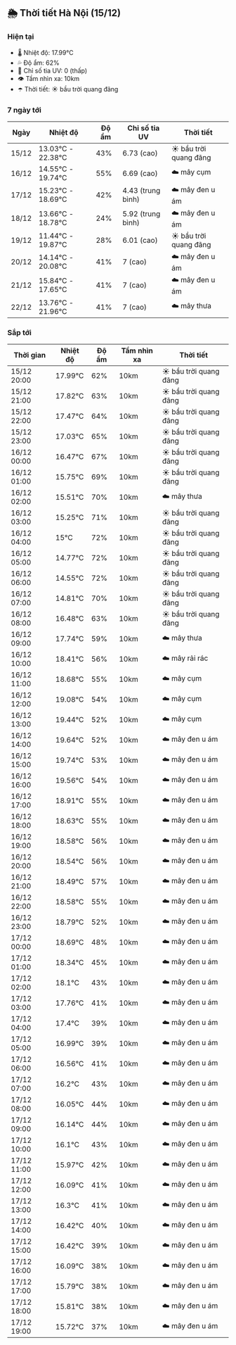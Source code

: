## 🌦️ Thời tiết Hà Nội (15/12)

### Hiện tại

- 🌡️ Nhiệt độ: 17.99℃
- 💦 Độ ẩm: 62%
- 🌟 Chỉ số tia UV: 0 (thấp)
- 👁️ Tầm nhìn xa: 10km
- ☂️ Thời tiết: ☀️ bầu trời quang đãng

### 7 ngày tới

| Ngày | Nhiệt độ | Độ ẩm | Chỉ số tia UV | Thời tiết |
| --- | --- | --- | --- | --- |
| 15/12 | 13.03℃ - 22.38℃ | 43% | 6.73 (cao) | ☀️ bầu trời quang đãng |
| 16/12 | 14.55℃ - 19.74℃ | 55% | 6.69 (cao) | ☁️ mây cụm |
| 17/12 | 15.23℃ - 18.69℃ | 42% | 4.43 (trung bình) | ☁️ mây đen u ám |
| 18/12 | 13.66℃ - 18.78℃ | 24% | 5.92 (trung bình) | ☁️ mây đen u ám |
| 19/12 | 11.44℃ - 19.87℃ | 28% | 6.01 (cao) | ☀️ bầu trời quang đãng |
| 20/12 | 14.14℃ - 20.08℃ | 41% | 7 (cao) | ☁️ mây đen u ám |
| 21/12 | 15.84℃ - 17.65℃ | 41% | 7 (cao) | ☁️ mây đen u ám |
| 22/12 | 13.76℃ - 21.96℃ | 41% | 7 (cao) | ☁️ mây thưa |

### Sắp tới

| Thời gian | Nhiệt độ | Độ ẩm | Tầm nhìn xa | Thời tiết |
| --- | --- | --- | --- | --- |
| 15/12 20:00 | 17.99℃ | 62% | 10km | ☀️ bầu trời quang đãng |
| 15/12 21:00 | 17.82℃ | 63% | 10km | ☀️ bầu trời quang đãng |
| 15/12 22:00 | 17.47℃ | 64% | 10km | ☀️ bầu trời quang đãng |
| 15/12 23:00 | 17.03℃ | 65% | 10km | ☀️ bầu trời quang đãng |
| 16/12 00:00 | 16.47℃ | 67% | 10km | ☀️ bầu trời quang đãng |
| 16/12 01:00 | 15.75℃ | 69% | 10km | ☀️ bầu trời quang đãng |
| 16/12 02:00 | 15.51℃ | 70% | 10km | ☁️ mây thưa |
| 16/12 03:00 | 15.25℃ | 71% | 10km | ☀️ bầu trời quang đãng |
| 16/12 04:00 | 15℃ | 72% | 10km | ☀️ bầu trời quang đãng |
| 16/12 05:00 | 14.77℃ | 72% | 10km | ☀️ bầu trời quang đãng |
| 16/12 06:00 | 14.55℃ | 72% | 10km | ☀️ bầu trời quang đãng |
| 16/12 07:00 | 14.81℃ | 70% | 10km | ☀️ bầu trời quang đãng |
| 16/12 08:00 | 16.48℃ | 63% | 10km | ☀️ bầu trời quang đãng |
| 16/12 09:00 | 17.74℃ | 59% | 10km | ☁️ mây thưa |
| 16/12 10:00 | 18.41℃ | 56% | 10km | ☁️ mây rải rác |
| 16/12 11:00 | 18.68℃ | 55% | 10km | ☁️ mây cụm |
| 16/12 12:00 | 19.08℃ | 54% | 10km | ☁️ mây cụm |
| 16/12 13:00 | 19.44℃ | 52% | 10km | ☁️ mây cụm |
| 16/12 14:00 | 19.64℃ | 52% | 10km | ☁️ mây đen u ám |
| 16/12 15:00 | 19.74℃ | 53% | 10km | ☁️ mây đen u ám |
| 16/12 16:00 | 19.56℃ | 54% | 10km | ☁️ mây đen u ám |
| 16/12 17:00 | 18.91℃ | 55% | 10km | ☁️ mây đen u ám |
| 16/12 18:00 | 18.63℃ | 55% | 10km | ☁️ mây đen u ám |
| 16/12 19:00 | 18.58℃ | 56% | 10km | ☁️ mây đen u ám |
| 16/12 20:00 | 18.54℃ | 56% | 10km | ☁️ mây đen u ám |
| 16/12 21:00 | 18.49℃ | 57% | 10km | ☁️ mây đen u ám |
| 16/12 22:00 | 18.58℃ | 55% | 10km | ☁️ mây đen u ám |
| 16/12 23:00 | 18.79℃ | 52% | 10km | ☁️ mây đen u ám |
| 17/12 00:00 | 18.69℃ | 48% | 10km | ☁️ mây đen u ám |
| 17/12 01:00 | 18.34℃ | 45% | 10km | ☁️ mây đen u ám |
| 17/12 02:00 | 18.1℃ | 43% | 10km | ☁️ mây đen u ám |
| 17/12 03:00 | 17.76℃ | 41% | 10km | ☁️ mây đen u ám |
| 17/12 04:00 | 17.4℃ | 39% | 10km | ☁️ mây đen u ám |
| 17/12 05:00 | 16.99℃ | 39% | 10km | ☁️ mây đen u ám |
| 17/12 06:00 | 16.56℃ | 41% | 10km | ☁️ mây đen u ám |
| 17/12 07:00 | 16.2℃ | 43% | 10km | ☁️ mây đen u ám |
| 17/12 08:00 | 16.05℃ | 44% | 10km | ☁️ mây đen u ám |
| 17/12 09:00 | 16.14℃ | 44% | 10km | ☁️ mây đen u ám |
| 17/12 10:00 | 16.1℃ | 43% | 10km | ☁️ mây đen u ám |
| 17/12 11:00 | 15.97℃ | 42% | 10km | ☁️ mây đen u ám |
| 17/12 12:00 | 16.09℃ | 41% | 10km | ☁️ mây đen u ám |
| 17/12 13:00 | 16.3℃ | 41% | 10km | ☁️ mây đen u ám |
| 17/12 14:00 | 16.42℃ | 40% | 10km | ☁️ mây đen u ám |
| 17/12 15:00 | 16.42℃ | 39% | 10km | ☁️ mây đen u ám |
| 17/12 16:00 | 16.09℃ | 38% | 10km | ☁️ mây đen u ám |
| 17/12 17:00 | 15.79℃ | 38% | 10km | ☁️ mây đen u ám |
| 17/12 18:00 | 15.81℃ | 38% | 10km | ☁️ mây đen u ám |
| 17/12 19:00 | 15.72℃ | 37% | 10km | ☁️ mây đen u ám |
